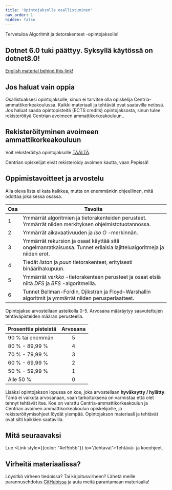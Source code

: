 ```yaml
---
title: 'Opintojaksolle osallistuminen'
nav_order: 1
hidden: false
---
```


Tervetuloa Algoritmit ja tietorakenteet -opintojaksolle!

<Note><h2>Dotnet 6.0 tuki päättyy.
Syksyllä käytössä on dotnet8.0!</h2></Note>

<Note>
<a href="https://centria.github.io/algo-and-data/">English material behind this link!</a>
 </Note>

## Jos haluat vain oppia

Osallistuaksesi opintojaksolle, sinun ei tarvitse olla opiskelija Centria-ammattikorkeakoulussa. Kaikki materiaali ja tehtävät ovat saatavilla netissä. Jos haluat saada opintopisteitä (ECTS credits) opintojaksosta, sinun tulee rekisteröityä Centrian avoimeen ammattikorkeakouluun..


## Rekisteröityminen avoimeen ammattikorkeakouluun

Voit rekisteröityä opintojaksolle [TÄÄLTÄ](https://ella.eduplan.fi/centria/).

<Note>Centrian opiskelijat eivät rekisteröidy avoimen kautta, vaan Pepissä!</Note>


## Oppimistavoitteet ja arvostelu


Alla oleva lista ei kata kaikkea, mutta on enemmänkin ohjeellinen, mitä odottaa jokaisessa osassa.

| Osa   |      Tavoite      |  
|----------|-------------|
| 1| Ymmärrät algoritmien ja tietorakenteiden perusteet. Ymmärrät niiden merkityksen ohjelmistotuotannossa. |
| 2| Ymmärrät aikavaativuuden ja *Iso O* -merkinnän.  |
| 3| Ymmärrät rekursion ja osaat käyttää sitä ongelmanratkaisussa. Tunnet erilaisia lajittelualgoritmeja ja niiden erot. |
| 4| Tiedät *listan* ja *puun* tietorakenteet, erityisesti binäärihakupuun. |
| 5| Ymmärrät *verkko* -tietorakenteen perusteet ja osaat etsiä niitä *DFS* ja *BFS* -algoritmeilla. |
| 6| Tunnet Bellman-Fordin, Djikstran ja Floyd-Warshallin algoritmit ja ymmärrät niiden perusperiaatteet. |

Opintojakso arvostellaan asteikolla 0-5. Arvosana määräytyy saavutettujen tehtäväpisteiden määrän perusteella.

| Prosenttia pisteistä | Arvosana |
| :-------------- | :---: |
| 90 % tai enemmän    |   5   |
| 80 % - 89,99 %  |   4   |
| 70 % - 79,99 %  |   3   |
| 60 % - 69,99 %  |   2   |
| 50 % - 59,99 %  |   1   |
| Alle 50 %  |   0   |

Lisäksi opintojakson lopussa on koe, joka arvostellaan **hyväksytty / hylätty**. Tämä ei vaikuta arvosanaan, vaan tarkoituksena on varmistaa että olet tehnyt tehtävät itse. Koe on varattu Centria-ammattikorkeakoulun ja Centrian avoimen ammattikorkeakoulun opiskelijoille, ja rekisteröitymisohjeet löydät ylempää. Opintojakson materiaali ja tehtävät ovat silti kaikkien saatavilla.


## Mitä seuraavaksi

Lue <Link style={{color: "#ef5b5b"}} to='/tehtavat'>Tehtävä- ja koeohjeet.</Link> 

## Virheitä materiaalissa?

Löysitkö virheen tiedoissa? Tai kirjoitusvirheen? Lähetä meille parannusehdotus [GitHubissa](https://github.com/centria/algot-ja-tira/tree/master/src/content) ja auta meitä parantamaan materiaalia!